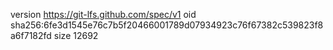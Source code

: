 version https://git-lfs.github.com/spec/v1
oid sha256:6fe3d1545e76c7b5f20466001789d07934923c76f67382c539823f8a6f7182fd
size 12692
